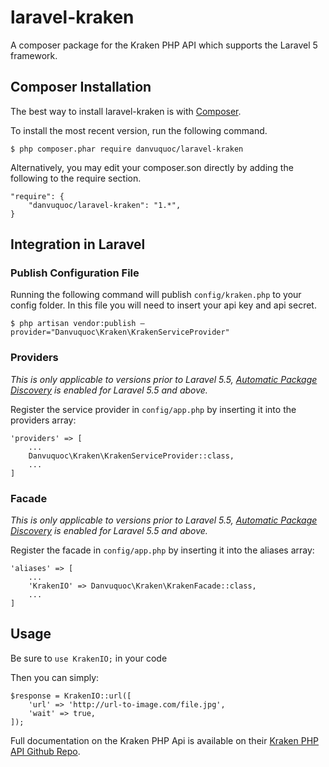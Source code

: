 # laravel-kraken
A composer package for the Kraken PHP API which supports the Laravel 5
framework.

## Composer Installation
The best way to install laravel-kraken is with [Composer](<https://getcomposer.org/>).

To install the most recent version, run the following command.

`$ php composer.phar require danvuquoc/laravel-kraken`

Alternatively, you may edit your composer.son directly by adding the following
to the require section.
```
"require": {
    "danvuquoc/laravel-kraken": "1.*",
}
```

## Integration in Laravel
### Publish Configuration File
Running the following command will publish `config/kraken.php` to your config
folder. In this file you will need to insert your api key and api secret.

`$ php artisan vendor:publish
—provider="Danvuquoc\Kraken\KrakenServiceProvider"`

### Providers
_This is only applicable to versions prior to Laravel 5.5, [Automatic Package Discovery](https://laravel.com/docs/packages#package-discovery) is enabled for Laravel 5.5 and above._

Register the service provider in `config/app.php` by inserting it into the
providers array:
```
'providers' => [
    ...
    Danvuquoc\Kraken\KrakenServiceProvider::class,
    ...
]
```


### Facade
_This is only applicable to versions prior to Laravel 5.5, [Automatic Package Discovery](https://laravel.com/docs/packages#package-discovery) is enabled for Laravel 5.5 and above._

Register the facade in `config/app.php` by inserting it into the aliases array:
```
'aliases' => [
    ...
    'KrakenIO' => Danvuquoc\Kraken\KrakenFacade::class,
    ...
]
```
## Usage
Be sure to `use KrakenIO;` in your code

Then you can simply:
```
$response = KrakenIO::url([
    'url' => 'http://url-to-image.com/file.jpg',
    'wait' => true,
]);
```

Full documentation on the Kraken PHP Api is available on their [Kraken PHP API
Github Repo](<https://github.com/kraken-io/kraken-php>).
